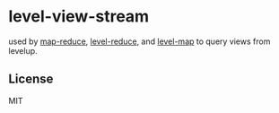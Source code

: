 # level-view-stream

used by [map-reduce](https://github.com/dominictarr/map-reduce),
 [level-reduce](https://github.com/dominictarr/level-reduce), and
 [level-map](https://github.com/dominictarr/level-map) to query views from levelup.

## License

MIT
